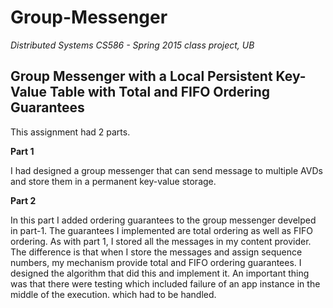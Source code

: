 # Group-Messenger
*Distributed Systems CS586 - Spring 2015 class project, UB*

Group Messenger with a Local Persistent Key-Value Table with Total and FIFO Ordering Guarantees
------------------------------------------------------------------------------------------------

This assignment had 2 parts.

**Part 1**

I had designed a group messenger that can send message to multiple AVDs and store them in a permanent key-value storage.

**Part 2**

In this part I added ordering guarantees to the group messenger develped in part-1. The guarantees I implemented are total ordering as well as FIFO ordering. As with part 1, I stored all the messages in my content provider. The difference is that when I store the messages and assign sequence numbers, my mechanism provide total and FIFO ordering guarantees. I designed the algorithm that did this and implement it. An important thing was that there were testing which included failure of an app instance in the middle of the execution. which had to be handled.
